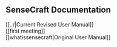 SenseCraft Documentation
---
[[../|Current Revised User Manual]]  
[[first meeting]]  
[[whatissensecraft|Original User Manual]]  